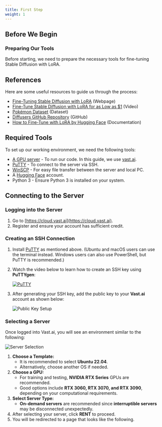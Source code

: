 ```yaml
---
title: First Step
weight: 1
---
```


## Before We Begin

### Preparing Our Tools
Before starting, we need to prepare the necessary tools for fine-tuning Stable Diffusion with LoRA.

## References
Here are some useful resources to guide us through the process:

*   [Fine-Tuning Stable Diffusion with LoRA](https://machinelearningmastery.com/fine-tuning-stable-diffusion-with-lora) (Webpage)
*   [Fine-Tune Stable Diffusion with LoRA for as Low as $1](https://youtu.be/Zev6F0T1L3Y?t=458) (Video)
*   [Pokémon Dataset](https://huggingface.co/datasets/svjack/pokemon-blip-captions-en-zh) (Dataset)
*   [Diffusers GitHub Repository](https://github.com/huggingface/diffusers/) (GitHub)
*   [How to Fine-Tune with LoRA by Hugging Face](https://huggingface.co/docs/diffusers/en/training/lora) (Documentation)

## Required Tools

To set up our working environment, we need the following tools:

* [A GPU server](https://vast.ai) - To run our code. In this guide, we use [vast.ai](https://vast.ai).
* [PuTTY](https://www.putty.org/) - To connect to the server via SSH.
* [WinSCP](https://winscp.net/eng/download.php) - For easy file transfer between the server and local PC.
* A [Hugging Face](https://huggingface.co/) account.
* Python 3 - Ensure Python 3 is installed on your system.

## Connecting to the Server

### Logging into the Server
1. Go to [https://cloud.vast.ai](https://cloud.vast.ai).
2. Register and ensure your account has sufficient credit.

### Creating an SSH Connection
1. Install [PuTTY](https://www.putty.org/) as mentioned above. (Ubuntu and macOS users can use the terminal instead. Windows users can also use PowerShell, but PuTTY is recommended.)
2. Watch the video below to learn how to create an SSH key using **PuTTYgen**:

   [![PuTTY](https://img.youtube.com/vi/KraLVgFS4vU/0.jpg)](https://www.youtube.com/watch?v=KraLVgFS4vU)

3. After generating your SSH key, add the public key to your **Vast.ai** account as shown below:

   ![Public Key Setup](vasi_key.png)

### Selecting a Server

Once logged into Vast.ai, you will see an environment similar to the following:

![Server Selection](vast.png)

1. **Choose a Template:**
   - It is recommended to select **Ubuntu 22.04**.
   - Alternatively, choose another OS if needed.
2. **Choose a GPU:**
   - For training and testing, **NVIDIA RTX Series** GPUs are recommended.
   - Good options include **RTX 3060, RTX 3070, and RTX 3090**, depending on your computational requirements.
3. **Select Server Type:**
   - **On-demand servers** are recommended since **interruptible servers** may be disconnected unexpectedly.
4. After selecting your server, click **RENT** to proceed.
5. You will be redirected to a page that looks like the following.
